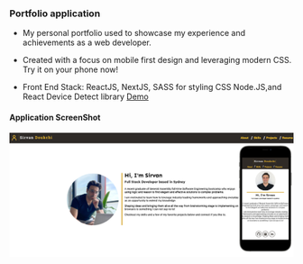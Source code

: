 ### Portfolio application

- My personal portfolio used to showcase my experience and achievements as a web developer.

- Created with a focus on mobile first design and leveraging modern CSS. Try it on your phone now!
- Front End Stack: ReactJS, NextJS, SASS for styling CSS Node.JS,and React Device Detect library <a href="https://sirvan.dev/"> Demo </a>

#### Application ScreenShot

![Screenshot](portfolio_ss.png)
